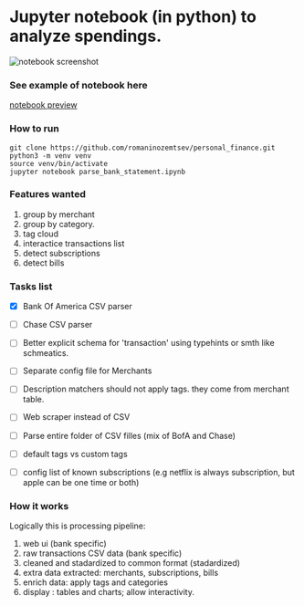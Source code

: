# Jupyter notebook (in python) to analyze spendings.

![notebook screenshot](images/notebook_screenshot "Notebook screenshot")


### See example of notebook here
[notebook preview](https://github.com/romaninozemtsev/personal_finance/blob/master/parse_bank_statement.ipynb)


### How to run
```
git clone https://github.com/romaninozemtsev/personal_finance.git
python3 -m venv venv
source venv/bin/activate
jupyter notebook parse_bank_statement.ipynb
```


### Features wanted

1. group by merchant
2. group by category.
3. tag cloud
4. interactice transactions list
5. detect subscriptions
6. detect bills


### Tasks list

- [x] Bank Of America CSV parser
- [ ] Chase CSV parser
- [ ] Better explicit schema for 'transaction' using typehints or smth like schmeatics.
- [ ] Separate config file for Merchants
- [ ] Description matchers should not apply tags. they come from merchant table.
- [ ] Web scraper instead of CSV
- [ ] Parse entire folder of CSV filles (mix of BofA and Chase)
- [ ] default tags vs custom tags
- [ ] config list of known subscriptions (e.g netflix is always subscription, but apple can be one time or both)


### How it works

Logically this is processing pipeline:

1. web ui (bank specific)
2. raw transactions CSV data (bank specific)
3. cleaned and stadardized to common format (stadardized)
4. extra data extracted: merchants, subscriptions, bills
5. enrich data: apply tags and categories
6. display : tables and charts; allow interactivity.


